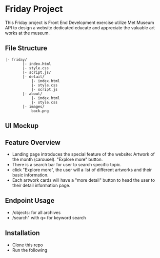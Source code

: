 # Friday Project

This Friday project is Front End Development exercise utilize Met Museum API to design a website dedicated educate and appreciate the valuable art works at the museum.

## File Structure

```
|- friday/
        |- index.html
        |- style.css
        |- script.js/
        |- detail/
            |- index.html
            |- style.css
            |- script.js
        |- about/
            |- index.html
            |- style.css
        |- images/
            back.png
```

## UI Mockup

## Feature Overview

- Landing page introduces the special feature of the website: Artwork of the month (carousel). "Explore more" button.
- There is a search bar for user to search specific topic.
- click "Explore more", the user will a list of different artworks and their basic information.
- Each artwork cards will have a "more detail" button to head the user to their detail information page.

## Endpoint Usage

- /objects: for all archives
- /search" with q= for keyword search

## Installation

- Clone this repo
- Run the following
